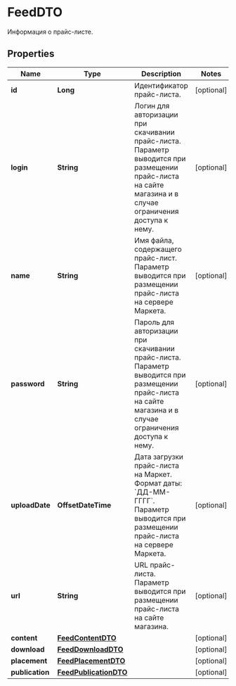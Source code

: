 

# FeedDTO

Информация о прайс-листе.

## Properties

| Name | Type | Description | Notes |
|------------ | ------------- | ------------- | -------------|
|**id** | **Long** | Идентификатор прайс-листа. |  [optional] |
|**login** | **String** | Логин для авторизации при скачивании прайс-листа. Параметр выводится при размещении прайс-листа на сайте магазина и в случае ограничения доступа к нему.  |  [optional] |
|**name** | **String** | Имя файла, содержащего прайс-лист. Параметр выводится при размещении прайс-листа на сервере Маркета.  |  [optional] |
|**password** | **String** | Пароль для авторизации при скачивании прайс-листа. Параметр выводится при размещении прайс-листа на сайте магазина и в случае ограничения доступа к нему.  |  [optional] |
|**uploadDate** | **OffsetDateTime** | Дата загрузки прайс-листа на Маркет.  Формат даты: &#x60;ДД-ММ-ГГГГ&#x60;.  Параметр выводится при размещении прайс-листа на сервере Маркета.  |  [optional] |
|**url** | **String** | URL прайс-листа. Параметр выводится при размещении прайс-листа на сайте магазина.  |  [optional] |
|**content** | [**FeedContentDTO**](FeedContentDTO.md) |  |  [optional] |
|**download** | [**FeedDownloadDTO**](FeedDownloadDTO.md) |  |  [optional] |
|**placement** | [**FeedPlacementDTO**](FeedPlacementDTO.md) |  |  [optional] |
|**publication** | [**FeedPublicationDTO**](FeedPublicationDTO.md) |  |  [optional] |



